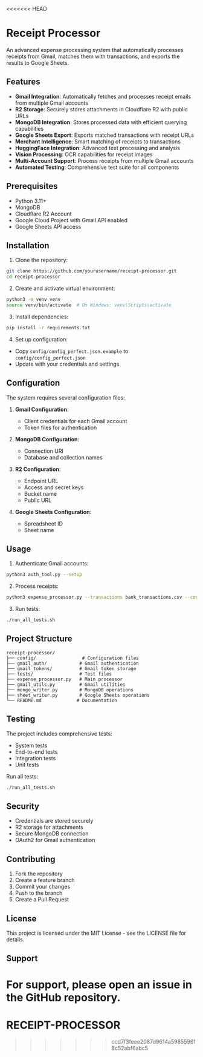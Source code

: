 <<<<<<< HEAD
# Receipt Processor

An advanced expense processing system that automatically processes receipts from Gmail, matches them with transactions, and exports the results to Google Sheets.

## Features

- **Gmail Integration**: Automatically fetches and processes receipt emails from multiple Gmail accounts
- **R2 Storage**: Securely stores attachments in Cloudflare R2 with public URLs
- **MongoDB Integration**: Stores processed data with efficient querying capabilities
- **Google Sheets Export**: Exports matched transactions with receipt URLs
- **Merchant Intelligence**: Smart matching of receipts to transactions
- **HuggingFace Integration**: Advanced text processing and analysis
- **Vision Processing**: OCR capabilities for receipt images
- **Multi-Account Support**: Process receipts from multiple Gmail accounts
- **Automated Testing**: Comprehensive test suite for all components

## Prerequisites

- Python 3.11+
- MongoDB
- Cloudflare R2 Account
- Google Cloud Project with Gmail API enabled
- Google Sheets API access

## Installation

1. Clone the repository:
```bash
git clone https://github.com/yourusername/receipt-processor.git
cd receipt-processor
```

2. Create and activate virtual environment:
```bash
python3 -m venv venv
source venv/bin/activate  # On Windows: venv\Scripts\activate
```

3. Install dependencies:
```bash
pip install -r requirements.txt
```

4. Set up configuration:
- Copy `config/config_perfect.json.example` to `config/config_perfect.json`
- Update with your credentials and settings

## Configuration

The system requires several configuration files:

1. **Gmail Configuration**:
   - Client credentials for each Gmail account
   - Token files for authentication

2. **MongoDB Configuration**:
   - Connection URI
   - Database and collection names

3. **R2 Configuration**:
   - Endpoint URL
   - Access and secret keys
   - Bucket name
   - Public URL

4. **Google Sheets Configuration**:
   - Spreadsheet ID
   - Sheet name

## Usage

1. Authenticate Gmail accounts:
```bash
python3 auth_tool.py --setup
```

2. Process receipts:
```bash
python3 expense_processor.py --transactions bank_transactions.csv --config config/config_perfect.json
```

3. Run tests:
```bash
./run_all_tests.sh
```

## Project Structure

```
receipt-processor/
├── config/                 # Configuration files
├── gmail_auth/            # Gmail authentication
├── gmail_tokens/          # Gmail token storage
├── tests/                 # Test files
├── expense_processor.py   # Main processor
├── gmail_utils.py         # Gmail utilities
├── mongo_writer.py        # MongoDB operations
├── sheet_writer.py        # Google Sheets operations
└── README.md             # Documentation
```

## Testing

The project includes comprehensive tests:
- System tests
- End-to-end tests
- Integration tests
- Unit tests

Run all tests:
```bash
./run_all_tests.sh
```

## Security

- Credentials are stored securely
- R2 storage for attachments
- Secure MongoDB connection
- OAuth2 for Gmail authentication

## Contributing

1. Fork the repository
2. Create a feature branch
3. Commit your changes
4. Push to the branch
5. Create a Pull Request

## License

This project is licensed under the MIT License - see the LICENSE file for details.

## Support

For support, please open an issue in the GitHub repository. 
=======
# RECEIPT-PROCESSOR
>>>>>>> ccd7f3feee2087d9614a598559618c52abf6abc5
